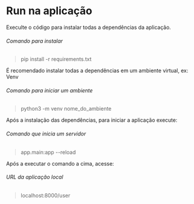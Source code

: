# Run na aplicação
Execulte o código para instalar todas a dependências da aplicação.
###### Comando para instalar
> pip install -r requirements.txt

É recomendado instalar todas a dependências em um ambiente virtual, ex: Venv
###### Comando para iniciar um ambiente
> python3 -m venv nome_do_ambiente

Após a instalação das dependências, para iniciar a aplicação execute:
###### Comando que inicia um servidor
> app.main:app --reload

Após a executar o comando a cima, acesse:
###### URL da aplicação local
> localhost:8000/user
